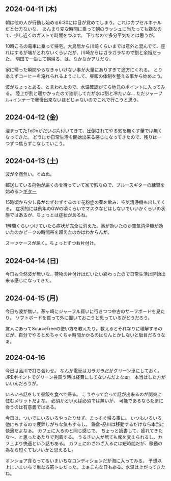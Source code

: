 ## 2024-04-11 (木)

朝は他の人が行動し始める6:30には目が覚めてしまう。これはカプセルホテルだと仕方ないな。
あんまり変な時間に乗って朝のラッシュに当たっても嫌なので、少し近くのガストで時間をつぶす。
下りなので多分平気だとは思うが。

10時ころの電車に乗って帰宅。大鳥居から川崎くらいまでは意外と混んでて、座れはするが端がとれないくらいだが、川崎からはガラガラなので割と余裕だった。
羽田で一泊して朝帰る、は、なかなかアリだな。

家に帰った瞬間やらなきゃいけない事が大量にありすぎて途方にくれる。
とりあえずコーヒーを淹れられるようにして、昼飯の体制を整える事から始めよう。

波がちょっとある、と言われたので、水温確認がてら地元のポイントに入ってみる。
陸上が割と暖かかったので油断してたが水は割と冷たいな…
ただジャーフル+インナーで我慢出来ないほどじゃないのでこれで行こうと思う。

## 2024-04-12 (金)

溜まってたToDoがだいぶ片付いてきて、圧倒されてやる気を無くす量では無くなってきた。
どうにか日常生活を開始出来る感じになってきたので、残りは一つずつ焦らずこなしていこう。

## 2024-04-13 (土)

波が全然無い。ぐぬぬ。

郵送している荷物が届くのを待っていて家で暇なので、ブルースギターの練習を始める＞[ギター](%E3%82%AE%E3%82%BF%E3%83%BC)

15時頃から少し鼻がむずむずするので花粉症の薬を飲み、空気清浄機も出してくる。
症状的には例年のGWの頃くらいでマスクなどはしないでいいかくらいの状態ではあるが、ちょっとは症状があるね。

1時間くらいつけていたら症状が完全に消えた。薬が効いたのか空気清浄機が効いたのかピークの時間帯を超えたのかはわからんが。

スーツケースが届く。ちょっとずつお片付け。

## 2024-04-14 (日)

今日も全然波が無いな。荷物の片付けはだいたい終わったので日常生活は開始出来る感じになってきた。

## 2024-04-15 (月)

今日も波が無い。茅ヶ崎にジャーフル買いに行きつつ中古のサーフボードを見たり。
ソフトボードを買って外に置いておこうと思っているがどうだろう。

友人にあってSourceTreeの使い方を教えたり。教えるとそれなりに理解するのだが、自分でやるとめちゃくちゃ時間かかるのはなんとかしないと駄目だろうなぁ。

## 2024-04-16

今日は品川で打ち合わせ。
なんか電車はガラガラだがグリーン車にしておく。JREポイントでグリーン券買う時は経費にしてないんだよなぁ。
本当はした方がいいんだろうが。

いろいろ話をして昼飯を食べて帰る。
こうやって会って話が出来るのが関東に住むメリットだよな。
必須かといえば必須では無いが、
可能であるならたまに会うのは有意義ではある。

今日は、ついでにいろいろやったりせず、まっすぐ帰る事に。
いつもいろいろ他にもするので疲弊しがちな気もするし。
鎌倉-品川は移動するだけなら本当に快適だよなぁ。
カフェに入るのと同じ感じで、
ちょっと読書して、疲れてきたな〜、と思ったあたりで到着する。
うるさい人が居ても席を変えられるし、カフェより快適という話もある。
カフェにわざわざ入るには短時間だが、移動の為なら短くてもいいかと思えるし。

オンショア食らってるいまいちなコンディションだが海に入ってみる。
予想以上にいまいちで単なる筋トレだった。まぁこんな日もある。水温は上がってきたね。
